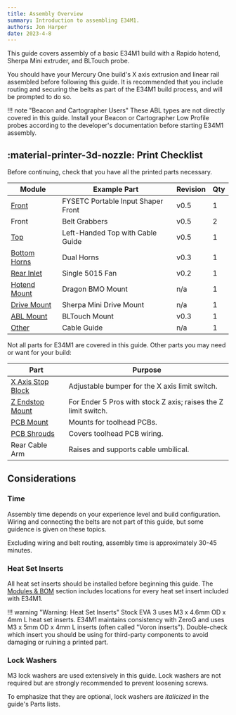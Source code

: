 ```yaml
---
title: Assembly Overview
summary: Introduction to assembling E34M1.
authors: Jon Harper
date: 2023-4-8
---
```


This guide covers assembly of a basic E34M1 build with a Rapido hotend, Sherpa Mini extruder, and BLTouch probe.

You should have your Mercury One build's X axis extrusion and linear rail assembled before following this guide. It is recommended that you include routing and securing the belts as part of the E34M1 build process, and will be prompted to do so.

!!! note "Beacon and Cartographer Users"
    These ABL types are not directly covered in this guide. Install your Beacon or Cartographer Low Profile probes according to the
    developer's documentation before starting E34M1 assembly.

## :material-printer-3d-nozzle: Print Checklist

Before continuing, check that you have all the printed parts necessary.

| Module | Example Part | Revision | Qty |
|---|---|---|---|
| [Front](../modules/front.md)          | FYSETC Portable Input Shaper Front| v0.5 | 1 |
| Front                                 | Belt Grabbers                     | v0.5 | 2 |
| [Top](../modules/top.md)              | Left-Handed Top with Cable Guide  | v0.5 | 1 |
| [Bottom Horns](../modules/bottom.md)  | Dual Horns                        | v0.3 | 1 |
| [Rear Inlet](../modules/rear.md)      | Single 5015 Fan                   | v0.2 | 1 |
| [Hotend Mount](../modules/hotend.md)  | Dragon BMO Mount                  | n/a | 1 |
| [Drive Mount](../modules/drive.md)    | Sherpa Mini Drive Mount           | n/a | 1 |
| [ABL Mount](../modules/abl.md)        | BLTouch Mount                     | v0.3 | 1 |
| [Other](../modules/other.md)          | Cable Guide                       | n/a | 1 |

Not all parts for E34M1 are covered in this guide. Other parts you may need or want for your build:

| Part | Purpose |
|------|---------|
| [X Axis Stop Block](../modules/stop_block.md) | Adjustable bumper for the X axis limit switch. |
| [Z Endstop Mount](../modules/other.md#z-endstop-mount) | For Ender 5 Pros with stock Z axis; raises the Z limit switch. |
| [PCB Mount](../modules/pcb_mounts.md#pcb-mounts) | Mounts for toolhead PCBs. |
| [PCB Shrouds](../modules/pcb_mounts.md#pcb-shrouds) | Covers toolhead PCB wiring. |
| Rear Cable Arm | Raises and supports cable umbilical. |

## Considerations

### Time

Assembly time depends on your experience level and build configuration. Wiring and connecting the belts are not part of this guide, but some guidence is given on these topics.

Excluding wiring and belt routing, assembly time is approximately 30-45 minutes.

### Heat Set Inserts

All heat set inserts should be installed before beginning this guide. The [Modules & BOM](../modules/index.md) section includes locations for every heat set insert included with E34M1.

!!! warning "Warning: Heat Set Inserts"
    Stock EVA 3 uses M3 x 4.6mm OD x 4mm L heat set inserts. E34M1 maintains consistency with ZeroG and uses M3 x 5mm OD x 4mm L inserts (often called "Voron inserts"). Double-check which insert you should be using for third-party components to avoid damaging or ruining a printed part.

### Lock Washers

M3 lock washers are used extensively in this guide. Lock washers are not required but are strongly recommended to prevent loosening screws.

To emphasize that they are optional, lock washers are *italicized* in the guide's Parts lists.
